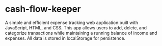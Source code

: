 # cash-flow-keeper
A simple and efficient expense tracking web application built with JavaScript, HTML, and CSS. This app allows users to add, delete, and categorize transactions while maintaining a running balance of income and expenses. All data is stored in localStorage for persistence.
